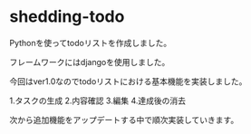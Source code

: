 # shedding-todo

Pythonを使ってtodoリストを作成しました。

フレームワークにはdjangoを使用しました。

今回はver1.0なのでtodoリストにおける基本機能を実装しました。

1.タスクの生成 2.内容確認 3.編集 4.達成後の消去

次から追加機能をアップデートする中で順次実装していきます。
